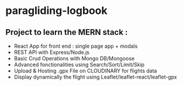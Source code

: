 # paragliding-logbook

## Project to learn the MERN stack :

- React App for front end : single page app + modals
- REST API with Express/Node.js
- Basic Crud Operations with Mongo DB/Mongoose
- Advanced fonctionalities using Search/Sort/Limit/Skip
- Upload & Hosting .gpx File on CLOUDINARY for flights data
- Display dynamically the flight using Leaflet/leaflet-react/leaflet-gpx
